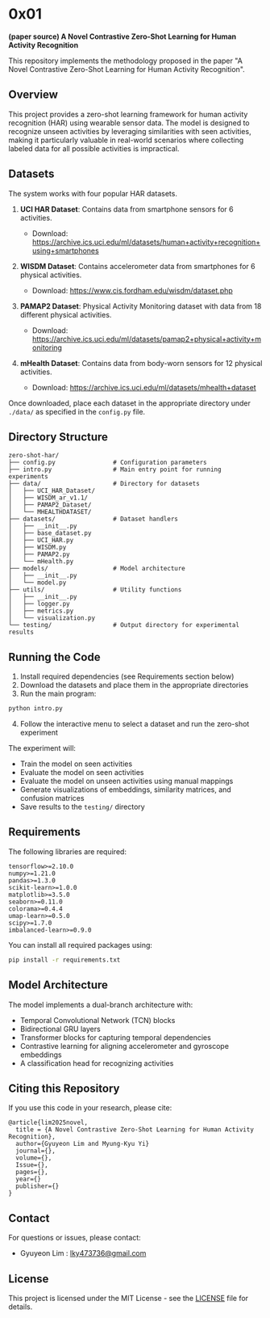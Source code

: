 # 0x01
**(paper source) A Novel Contrastive Zero-Shot Learning for Human Activity Recognition**

This repository implements the methodology proposed in the paper "A Novel Contrastive Zero-Shot Learning for Human Activity Recognition".

## Overview

This project provides a zero-shot learning framework for human activity recognition (HAR) using wearable sensor data. The model is designed to recognize unseen activities by leveraging similarities with seen activities, making it particularly valuable in real-world scenarios where collecting labeled data for all possible activities is impractical.

## Datasets

The system works with four popular HAR datasets.

1. **UCI HAR Dataset**: Contains data from smartphone sensors for 6 activities.
   - Download: https://archive.ics.uci.edu/ml/datasets/human+activity+recognition+using+smartphones

2. **WISDM Dataset**: Contains accelerometer data from smartphones for 6 physical activities.
   - Download: https://www.cis.fordham.edu/wisdm/dataset.php

3. **PAMAP2 Dataset**: Physical Activity Monitoring dataset with data from 18 different physical activities.
   - Download: https://archive.ics.uci.edu/ml/datasets/pamap2+physical+activity+monitoring

4. **mHealth Dataset**: Contains data from body-worn sensors for 12 physical activities.
   - Download: https://archive.ics.uci.edu/ml/datasets/mhealth+dataset

Once downloaded, place each dataset in the appropriate directory under `./data/` as specified in the `config.py` file.

## Directory Structure

```
zero-shot-har/
├── config.py                # Configuration parameters
├── intro.py                 # Main entry point for running experiments
├── data/                    # Directory for datasets
│   ├── UCI_HAR_Dataset/
│   ├── WISDM_ar_v1.1/
│   ├── PAMAP2_Dataset/
│   └── MHEALTHDATASET/
├── datasets/                # Dataset handlers
│   ├── __init__.py
│   ├── base_dataset.py
│   ├── UCI_HAR.py
│   ├── WISDM.py
│   ├── PAMAP2.py
│   └── mHealth.py
├── models/                  # Model architecture
│   ├── __init__.py
│   └── model.py
├── utils/                   # Utility functions
│   ├── __init__.py
│   ├── logger.py
│   ├── metrics.py
│   └── visualization.py
└── testing/                 # Output directory for experimental results
```

## Running the Code

1. Install required dependencies (see Requirements section below)
2. Download the datasets and place them in the appropriate directories
3. Run the main program:

```bash
python intro.py
```

4. Follow the interactive menu to select a dataset and run the zero-shot experiment

The experiment will:
- Train the model on seen activities
- Evaluate the model on seen activities
- Evaluate the model on unseen activities using manual mappings
- Generate visualizations of embeddings, similarity matrices, and confusion matrices
- Save results to the `testing/` directory

## Requirements

The following libraries are required:

```
tensorflow>=2.10.0
numpy>=1.21.0
pandas>=1.3.0
scikit-learn>=1.0.0
matplotlib>=3.5.0
seaborn>=0.11.0
colorama>=0.4.4
umap-learn>=0.5.0
scipy>=1.7.0
imbalanced-learn>=0.9.0
```

You can install all required packages using:

```bash
pip install -r requirements.txt
```

## Model Architecture

The model implements a dual-branch architecture with:
- Temporal Convolutional Network (TCN) blocks
- Bidirectional GRU layers
- Transformer blocks for capturing temporal dependencies
- Contrastive learning for aligning accelerometer and gyroscope embeddings
- A classification head for recognizing activities

## Citing this Repository

If you use this code in your research, please cite:

```
@article{lim2025novel,
  title = {A Novel Contrastive Zero-Shot Learning for Human Activity Recognition},
  author={Gyuyeon Lim and Myung-Kyu Yi}
  journal={},
  volume={},
  Issue={},
  pages={},
  year={}
  publisher={}
}
```

## Contact

For questions or issues, please contact:
- Gyuyeon Lim : lky473736@gmail.com

## License

This project is licensed under the MIT License - see the [LICENSE](LICENSE) file for details.